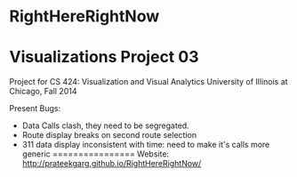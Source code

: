 RightHereRightNow
=================
Visualizations Project 03
=================
Project for CS 424: Visualization and Visual Analytics
University of Illinois at Chicago, Fall 2014

Present Bugs:
- Data Calls clash, they need to be segregated.
- Route display breaks on second route selection
- 311 data display inconsistent with time: need to make it's calls more generic
================
Website: 
http://prateekgarg.github.io/RightHereRightNow/
